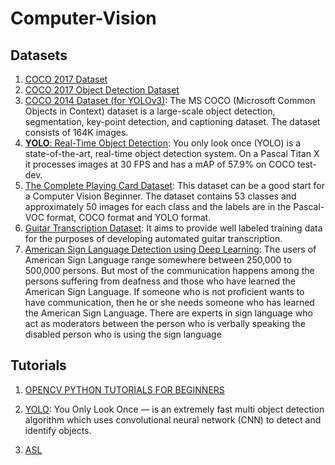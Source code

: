 # Computer-Vision

## **Datasets**
1. [COCO 2017 Dataset](https://www.kaggle.com/datasets/awsaf49/coco-2017-dataset)
2. [COCO 2017 Object Detection Dataset](https://www.kaggle.com/datasets/moeinshariatnia/coco-2017-object-detection-dataset)
3. [COCO 2014 Dataset (for YOLOv3)](https://www.kaggle.com/datasets/jeffaudi/coco-2014-dataset-for-yolov3): The MS COCO (Microsoft Common Objects in Context) dataset is a large-scale object detection, segmentation, key-point detection, and captioning dataset. The dataset consists of 164K images.
4. [**YOLO**: Real-Time Object Detection](https://pjreddie.com/darknet/yolo/): You only look once (YOLO) is a state-of-the-art, real-time object detection system. On a Pascal Titan X it processes images at 30 FPS and has a mAP of 57.9% on COCO test-dev.
4. [The Complete Playing Card Dataset](https://www.kaggle.com/datasets/jaypradipshah/the-complete-playing-card-dataset): This dataset can be a good start for a Computer Vision Beginner. The dataset contains 53 classes and approximately 50 images for each class and the labels are in the Pascal-VOC format, COCO format and YOLO format.
5. [Guitar Transcription Dataset](https://www.kaggle.com/datasets/jacksonlightfoot/guitar-transcription-dataset):  It aims to provide well labeled training data for the purposes of developing automated guitar transcription.
6. [American Sign Language Detection using Deep Learning](https://debuggercafe.com/american-sign-language-detection-using-deep-learning/): The users of American Sign Language range somewhere between 250,000 to 500,000 persons. But most of the communication happens among the persons suffering from deafness and those who have learned the American Sign Language. If someone who is not proficient wants to have communication, then he or she needs someone who has learned the American Sign Language. There are experts in sign language who act as moderators between the person who is verbally speaking the disabled person who is using the sign language


## Tutorials
1. [OPENCV PYTHON TUTORIALS FOR BEGINNERS](https://github.com/murtazahassan/OpenCV-Python-Tutorials-and-Projects)

2. [YOLO](https://opencv-tutorial.readthedocs.io/en/latest/yolo/yolo.html#yolo-object-detection): You Only Look Once — is an extremely fast multi object detection algorithm which uses convolutional neural network (CNN) to detect and identify objects.
3. [ASL](https://github.com/abdullahmujahidali/American-Sign-Language/blob/master/scrip.py)


